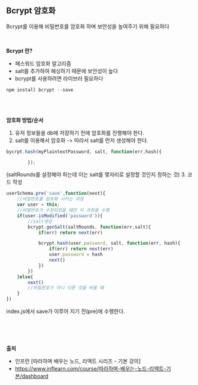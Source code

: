 ## Bcrypt 암호화

 Bcrypt를 이용해 비밀번호를 암호화 하며 보안성을 높여주기 위해 필요하다

<br>

__Bcrypt 란?__

* 패스워드 암호화 알고리즘
* salt를 추가하여 해싱하기 때문에 보안성이 높다
* bcrypt를 사용하려면 라이브러 필요하다

```js
npm install bcrypt --save
```

<br>
<br>

__암호화 방법/순서__

1. 유저 정보들을 db에 저장하기 전에 암호화를 진행해야 한다.
2. salt를 이용해서 암호화 -> 따라서 salt를 먼저 생성해야 한다.
```js
bycrpt.hash(myPlaintextPassword, salt, function(err,hash){

        });

```
(saltRounds를 설정해야 하는데 이는 salt를 몇자리로 설정할 것인지 정하는 것)
3. 코드 작성

```js
userSchema.pre('save',function(next){
    //비밀번호를 암호화 시키는 과정
    var user = this;
    //비밀번호가 수정되었을 때만 이 과정을 수행
    if(user.isModified('password')){
        //salt생성
        bcrypt.genSalt(saltRounds, function(err,salt){
            if(err) return next(err)

            bcrypt.hash(user.password, salt, function(err, hash){
                if(err) return next(err)
                user.password = hash
                next()
            })
        })
    }else{
        next()
        //비밀번호가 아니 다른 것을 바꿀 때 
    }
})

```
index.js에서 save가 이루어 지기 전(pre)에 수행한다.


<br>
<br>
<br>

__출처__

* 인프런 [따라하며 배우는 노드, 리액트 시리즈 - 기본 강의]
* https://www.inflearn.com/course/따라하며-배우는-노드-리액트-기본/dashboard
